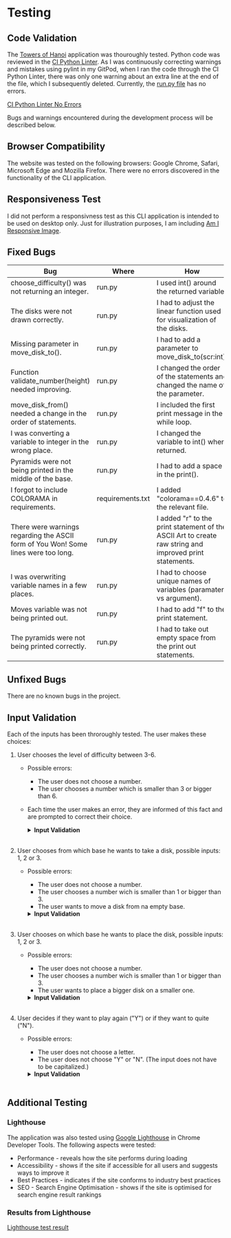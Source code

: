 # Testing

## Code Validation

The [Towers of Hanoi](https://towers-of-hanoi-game.herokuapp.com/) application was thouroughly tested. Python code was reviewed in the [CI Python Linter](https://pep8ci.herokuapp.com/#). As I was continuously correcting warnings and mistakes using pylint in my GitPod, when I ran the code through the CI Python Linter, there was only one warning about an extra line at the end of the file, which I subsequently deleted. Currently, the [run.py file](/run.py) has no errors.

[CI Python Linter No Errors](/readme-images/python_linter_all_clear.png)

Bugs and warnings encountered during the development process will be described below.

## Browser Compatibility

The website was tested on the following browsers: Google Chrome, Safari, Microsoft Edge and Mozilla Firefox. There were no errors discovered in the functionality of the CLI application.

## Responsiveness Test

I did not perform a responsivness test as this CLI application is intended to be used on desktop only. Just for illustration purposes, I am including [Am I Responsive Image](readme-images/amiresponsive.png).

## Fixed Bugs

| Bug                                                                                | Where            | How                                                                                                     | Commit                                                                                                  |
|------------------------------------------------------------------------------------|------------------|---------------------------------------------------------------------------------------------------------|---------------------------------------------------------------------------------------------------------|
| choose_difficulty() was not returning an integer.                                  | run.py           | I used int() around the returned variable.                                                              | [cd66067](https://github.com/lucia2007/towers-of-hanoi/commit/cd6606731d4da21cfd10e20f487fa75aa53be177) |
| The disks were not drawn correctly.                                                | run.py           | I had to adjust the linear function used for visualization of the disks.                                | [21316c1](https://github.com/lucia2007/towers-of-hanoi/commit/21316c136c79213bac4c1eaa683efe5d431ccefc) |
| Missing parameter in move_disk_to().                                               | run.py           | I had to add a parameter to move_disk_to(scr:int).                                                      | [ecba3d0](https://github.com/lucia2007/towers-of-hanoi/commit/ecba3d08f7bf64d73c126f2cd57c2069344818dd) |
| Function validate_number(height) needed improving.                                 | run.py           | I changed the order of the statements and changed the name of the parameter.                            | [7dd2437](https://github.com/lucia2007/towers-of-hanoi/commit/7dd2437edf72fbf63ed66c63d99e9a5e96d121d7) |
| move_disk_from() needed a change in the order of statements.                       | run.py           | I included the first print message in the while loop.                                                   | [80e7d9f](https://github.com/lucia2007/towers-of-hanoi/commit/80e7d9f9a260321e6740e1669d2a5c11c288e954) |
| I was converting a variable to integer in the wrong place.                         | run.py           | I changed the variable to int() when returned.                                                          | [060edc9](https://github.com/lucia2007/towers-of-hanoi/commit/060edc99fa2c11c4017a02b4c50f3971549154d4) |
| Pyramids were not being printed in the middle of the base.                         | run.py           | I had to add a space in the print().                                                                    | [5edcbba](https://github.com/lucia2007/towers-of-hanoi/commit/5edcbba42d3390ef376543dc5d6bdeb955ddff5b) |
| I forgot to include COLORAMA in requirements.                                      | requirements.txt | I added "colorama==0.4.6" to the relevant file.                                                         | [d09f13f](https://github.com/lucia2007/towers-of-hanoi/commit/d09f13f18c9ea833ce1bbe40564f3a672d4c183a) |
| There were warnings regarding the ASCII form of You Won! Some lines were too long. | run.py           | I added "r" to the print statement of the ASCII Art to create raw string and improved print statements. | [36ec779](https://github.com/lucia2007/towers-of-hanoi/commit/36ec7799be58bb8fff5454b2786768de2db2b56a) |
| I was overwriting variable names in a few places.                                  | run.py           | I had to choose unique names of variables (paramater vs argument).                                      | [13bb8bd](https://github.com/lucia2007/towers-of-hanoi/commit/13bb8bdd1bc33277d3d95764a78eca8bfacdab94) |
| Moves variable was not being printed out.                                          | run.py           | I had to add "f" to the print statement.                                                                | [706a380](https://github.com/lucia2007/towers-of-hanoi/commit/706a380ca7599e539b98303078503b24c25f2d9e) |
| The pyramids were not being printed correctly.                                     | run.py           | I had to take out empty space from the print out statements.                                            | [488a982](https://github.com/lucia2007/towers-of-hanoi/commit/488a9824f6ae13dd873640a80503bd1aa8b6583c) |
## Unfixed Bugs

There are no known bugs in the project.
## Input Validation

Each of the inputs has been throroughly tested. The user makes these choices:

1. User chooses the level of difficulty between 3-6.
    - Possible errors:
      - The user does not choose a number.
      - The user chooses a number which is smaller than 3 or bigger than 6.
    - Each time the user makes an error, they are informed of this fact and are prompted to correct their choice.

      <details><summary><b>Input Validation</b></summary>
   
      ![Connect to GitHub](/readme-images/difficulty_level.png)
      </details><br />

2. User chooses from which base he wants to take a disk, possible inputs: 1, 2 or 3.
   - Possible errors:
     - The user does not choose a number. 
     - The user chooses a number wich is smaller than 1 or bigger than 3.
     - The user wants to move a disk from na empty base.

      <details><summary><b>Input Validation</b></summary>
   
      ![Connect to GitHub](/readme-images/from_base.png)
      </details><br /> 

3. User chooses on which base he wants to place the disk, possible inputs: 1, 2 or 3.
   - Possible errors:
     - The user does not choose a number. 
     - The user chooses a number wich is smaller than 1 or bigger than 3.
     - The user wants to place a bigger disk on a smaller one.

      <details><summary><b>Input Validation</b></summary>
   
      ![Connect to GitHub](/readme-images/to_base.png)
      </details><br /> 

4. User decides if they want to play again ("Y") or if they want to quite ("N").
    - Possible errors:
      - The user does not choose a letter.
      - The user does not choose "Y" or "N". (The input does not have to be capitalized.)

      <details><summary><b>Input Validation</b></summary>
   
      ![Connect to GitHub](/readme-images/play_again.png)
      </details><br /> 
      
## Additional Testing
### Lighthouse

The application was also tested using [Google Lighthouse](https://developers.google.com/web/tools/lighthouse) in Chrome Developer Tools. The following aspects were tested:

- Performance - reveals how the site performs during loading
- Accessibility - shows if the site if accessible for all users and suggests ways to improve it
- Best Practices - indicates if the site conforms to industry best practices
- SEO - Search Engine Optimisation - shows if the site is optimised for search engine result rankings

### Results from Lighthouse

[Lighthouse test result](/readme-images/lighthouse_score.png)